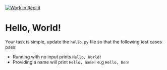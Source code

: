 [![Work in Repl.it](https://classroom.github.com/assets/work-in-replit-14baed9a392b3a25080506f3b7b6d57f295ec2978f6f33ec97e36a161684cbe9.svg)](https://classroom.github.com/online_ide?assignment_repo_id=2838163&assignment_repo_type=AssignmentRepo)
# Hello, World!

Your task is simple, update the `hello.py` file so that the following test cases pass:
* Running with no input prints `Hello, World!`
* Providing a name will print `Hello, name!` e.g `Hello, Ben!`
